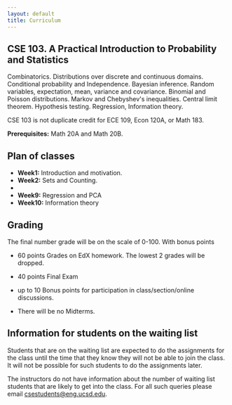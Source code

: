 ```yaml
---
layout: default
title: Curriculum
---
```


## CSE 103. A Practical Introduction to Probability and Statistics ##

Combinatorics. Distributions over discrete and continuous
domains. Conditional probability and Independence. Bayesian
inference. Random variables, expectation, mean, variance and
covariance. Binomial and Poisson distributions. Markov and Chebyshev's
inequalities. Central limit theorem. Hypothesis testing. Regression, Information theory.

CSE 103 is not duplicate credit for ECE 109, Econ 120A, or Math 183.

**Prerequisites:** Math 20A and Math 20B.

## Plan of classes ##

* **Week1:** Introduction and motivation.
* **Week2:** Sets and Counting.
* 
* **Week9:** Regression and PCA
* **Week10:**  Information theory

## Grading ##

The final number grade will be on the scale of 0-100. With bonus points 

* 60 points Grades on EdX homework. The lowest 2 grades will be dropped.
* 40 points Final Exam
* up to 10 Bonus points for participation in class/section/online discussions. 

* There will be no Midterms.

## Information for students on the waiting list

Students that are on the waiting list are expected to do the
assignments for the class until the time that they know they will not
be able to join the class. It will not be possible for such students
to do the assignments later.

The instructors do not have information about the number of waiting list students that are likely to get into the class. For all such queries please email csestudents@eng.ucsd.edu. 
